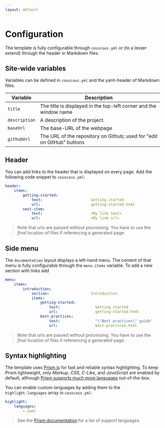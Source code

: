 ```yaml
---
layout: default
---
```


# Configuration

The template is fully configurable through `couscous.yml` or (to a lesser extend) through the header in Markdown files.

## Site-wide variables

Variables can be defined in `couscous.yml` and the yaml-header of Markdown files.

| Variable      | Description                                                            |
| ------------- | ---------------------------------------------------------------------- |
| `title`       | The title is displayed in the top-left corner and the window name      |
| `description` | A description of the project.                                          |
| `baseUrl`     | The base-URL of the webpage                                            |
| `githubUrl`   | The URL of the repository on Github; used for "edit on GitHub" buttons |

## Header

You can add links to the header that is displayed on every page. Add the following
code snippet to `couscous.yml`:

```yaml
header:
    items:
        getting-started:
            text:                      Getting started
            url:                       getting-started.html
        next-item:
            text:                      <My link text>
            url:                       <My link url>
```

> Note that urls are passed without processing. You have to use the *final* location of files if referencing a generated page.

## Side menu

The `documentation` layout displays a left-hand menu. The content of that menu is fully configurable through the `menu.items` variable. To add a new section with links add

```yaml
menu:
    items:
        introduction:
            section:                   Introduction
            items:
                getting-started:
                    text:                Getting started
                    url:                 getting-started.html
                best-practices:
                    text:                "\"Best practices\" guide"
                    url:                 best-practices.html
```
> Note that urls are passed without processing. You have to use the *final* location of files if referencing a generated page.

## Syntax highlighting

The template uses [Prism.js](https://prismjs.com/) for fast and reliable syntax highlighting. To keep Prism lightweight, only *Markup*, *CSS*, *C-Like*, and *JavaScript* are enabled by default, although [Prism supports much more languages](https://prismjs.com/#languages-list) out-of-the-box.

You can enable custom languages by adding them to the `highlight.languages` array in `couscous.yml`:

```yaml
highlight:
    languages:
        - yaml
```

> See the [Prism documentation](https://prismjs.com/#languages-list) for a list of support languages.

